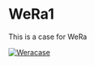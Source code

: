 # WeRa1
This is a case for WeRa


[![Weracase](https://res.cloudinary.com/marcomontalbano/image/upload/v1742966844/video_to_markdown/images/youtube--5LFJD0ImIDo-c05b58ac6eb4c4700831b2b3070cd403.jpg)](https://youtu.be/bpgzPl5AfqM "WeRacase")
